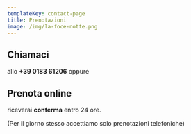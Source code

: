 ```yaml
---
templateKey: contact-page
title: Prenotazioni
image: /img/la-foce-notte.png
---
```


## Chiamaci

allo **+39 0183 61206** oppure

## Prenota online

riceverai **conferma** entro 24 ore.

(Per il giorno stesso accettiamo solo prenotazioni telefoniche)

